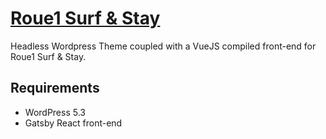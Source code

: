 
# [Roue1 Surf & Stay](https://route1travel.com)

Headless Wordpress Theme coupled with a VueJS compiled front-end for Roue1 Surf & Stay.

## Requirements

* WordPress 5.3
* Gatsby React front-end